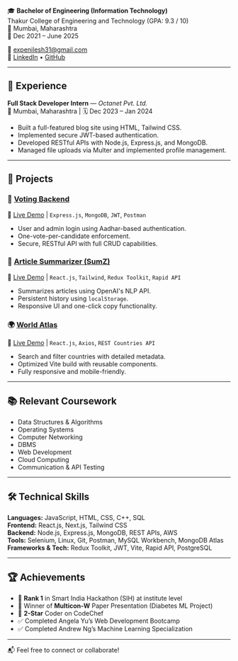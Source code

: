 🎓 **Bachelor of Engineering (Information Technology)**  
Thakur College of Engineering and Technology (GPA: 9.3 / 10)  
📍 Mumbai, Maharashtra  
📅 Dec 2021 – June 2025  

📧 [expenilesh31@gmail.com](mailto:expenilesh31@gmail.com)  
🔗 [LinkedIn](https://www.linkedin.com/in/nileshrpal/) • [GitHub](https://github.com/expenile)

---

## 💼 Experience

**Full Stack Developer Intern** — *Octanet Pvt. Ltd.*  
📍 Mumbai, Maharashtra | 🗓️ Dec 2023 – Jan 2024  
- Built a full-featured blog site using HTML, Tailwind CSS.
- Implemented secure JWT-based authentication.
- Developed RESTful APIs with Node.js, Express.js, and MongoDB.
- Managed file uploads via Multer and implemented profile management.

---

## 🚀 Projects

### 🔐 [Voting Backend](https://github.com/expenile/Voting-App)  
📌 [Live Demo](https://voting-app-phi-hazel.vercel.app/) | `Express.js`, `MongoDB`, `JWT`, `Postman`  
- User and admin login using Aadhar-based authentication.
- One-vote-per-candidate enforcement.
- Secure, RESTful API with full CRUD capabilities.

### 📰 [Article Summarizer (SumZ)](https://github.com/expenile/SumZ)  
📌 [Live Demo](https://snapsumz.netlify.app/) | `React.js`, `Tailwind`, `Redux Toolkit`, `Rapid API`  
- Summarizes articles using OpenAI's NLP API.
- Persistent history using `localStorage`.
- Responsive UI and one-click copy functionality.

### 🌍 [World Atlas](https://github.com/expenile/WorldAtlas)  
📌 [Live Demo](https://world-atlas-tau.vercel.app/) | `React.js`, `Axios`, `REST Countries API`  
- Search and filter countries with detailed metadata.
- Optimized Vite build with reusable components.
- Fully responsive and mobile-friendly.

---

## 📚 Relevant Coursework

- Data Structures & Algorithms  
- Operating Systems  
- Computer Networking  
- DBMS  
- Web Development  
- Cloud Computing  
- Communication & API Testing

---

## 🛠 Technical Skills

**Languages:** JavaScript, HTML, CSS, C++, SQL  
**Frontend:** React.js, Next.js, Tailwind CSS  
**Backend:** Node.js, Express.js, MongoDB, REST APIs, AWS  
**Tools:** Selenium, Linux, Git, Postman, MySQL Workbench, MongoDB Atlas  
**Frameworks & Tech:** Redux Toolkit, JWT, Vite, Rapid API, PostgreSQL

---

## 🏆 Achievements

- 🥇 **Rank 1** in Smart India Hackathon (SIH) at institute level  
- 🧠 Winner of **Multicon-W** Paper Presentation (Diabetes ML Project)  
- 🌟 **2-Star** Coder on CodeChef  
- ✅ Completed Angela Yu’s Web Development Bootcamp  
- ✅ Completed Andrew Ng’s Machine Learning Specialization

---

📬 Feel free to connect or collaborate!

